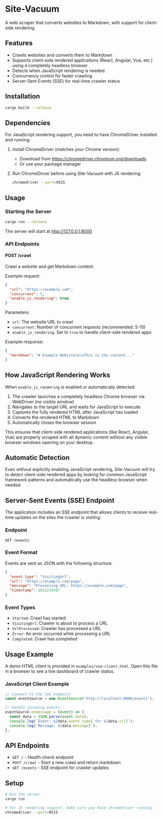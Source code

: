 # Site-Vacuum

A web scraper that converts websites to Markdown, with support for client-side rendering.

## Features

- Crawls websites and converts them to Markdown
- Supports client-side rendered applications (React, Angular, Vue, etc.) using a completely headless browser
- Detects when JavaScript rendering is needed
- Concurrency control for faster crawling
- Server-Sent Events (SSE) for real-time crawler status

## Installation

```bash
cargo build --release
```

## Dependencies

For JavaScript rendering support, you need to have ChromeDriver installed and running:

1. Install ChromeDriver (matches your Chrome version): 
   - Download from https://chromedriver.chromium.org/downloads
   - Or use your package manager

2. Run ChromeDriver before using Site-Vacuum with JS rendering:
   ```bash
   chromedriver --port=9515
   ```

## Usage

### Starting the Server

```bash
cargo run --release
```

The server will start at http://127.0.0.1:8000

### API Endpoints

#### POST /crawl

Crawl a website and get Markdown content.

Example request:

```json
{
  "url": "https://example.com",
  "concurrent": 5,
  "enable_js_rendering": true
}
```

Parameters:
- `url`: The website URL to crawl
- `concurrent`: Number of concurrent requests (recommended: 5-10)
- `enable_js_rendering`: Set to `true` to handle client-side rendered apps

Example response:

```json
{
  "markdown": "# Example Website\n\nThis is the content..."
}
```

## How JavaScript Rendering Works

When `enable_js_rendering` is enabled or automatically detected:

1. The crawler launches a completely headless Chrome browser via WebDriver (no visible window)
2. Navigates to the target URL and waits for JavaScript to execute
3. Captures the fully rendered HTML after JavaScript has loaded
4. Converts the rendered HTML to Markdown
5. Automatically closes the browser session

This ensures that client-side rendered applications (like React, Angular, Vue) are properly scraped with all dynamic content without any visible browser windows opening on your desktop.

## Automatic Detection

Even without explicitly enabling JavaScript rendering, Site-Vacuum will try to detect client-side rendered apps by looking for common JavaScript framework patterns and automatically use the headless browser when needed.

## Server-Sent Events (SSE) Endpoint

The application includes an SSE endpoint that allows clients to receive real-time updates on the sites the crawler is visiting.

### Endpoint

```
GET /events
```

### Event Format

Events are sent as JSON with the following structure:

```json
{
  "event_type": "VisitingUrl",
  "url": "https://example.com/page",
  "message": "Processing URL: https://example.com/page",
  "timestamp": 1621234567
}
```

### Event Types

- `Started`: Crawl has started
- `VisitingUrl`: Crawler is about to process a URL
- `UrlProcessed`: Crawler has processed a URL
- `Error`: An error occurred while processing a URL
- `Completed`: Crawl has completed

## Usage Example

A demo HTML client is provided in `examples/sse-client.html`. Open this file in a browser to see a live dashboard of crawler status.

### JavaScript Client Example

```javascript
// Connect to the SSE endpoint
const eventSource = new EventSource('http://localhost:8000/events');

// Handle incoming events
eventSource.onmessage = (event) => {
  const data = JSON.parse(event.data);
  console.log(`Event: ${data.event_type} for ${data.url}`);
  console.log(`Message: ${data.message}`);
};
```

## API Endpoints

- `GET /` - Health check endpoint
- `POST /crawl` - Start a new crawl and return markdown
- `GET /events` - SSE endpoint for crawler updates

## Setup

```bash
# Run the server
cargo run

# For JS rendering support, make sure you have chromedriver running:
chromedriver --port=9515
``` 